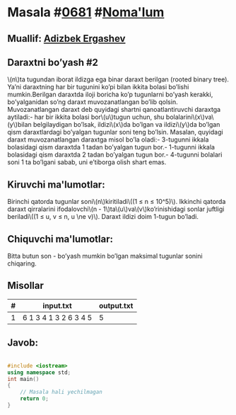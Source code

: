 
<h1>Masala #<a href="https://robocontest.uz/tasks/0681">0681</a> #<a href="https://robocontest.uz/tasks?category=1">Noma'lum</a></h1>
<h2> Muallif: <a href="https://robocontest.uz/profile/adizbek">Adizbek Ergashev</a></h2>
<h2>Daraxtni bo’yash #2</h2>
<p>\(n\)ta tugundan iborat ildizga ega binar daraxt berilgan (rooted binary tree). Ya’ni daraxtning har bir tugunini ko’pi bilan ikkita bolasi bo’lishi mumkin.Berilgan daraxtda iloji boricha ko’p tugunlarni bo’yash kerakki, bo’yalganidan so’ng daraxt muvozanatlangan bo’lib qolsin.
Muvozanatlangan daraxt deb quyidagi shartni qanoatlantiruvchi daraxtga aytiladi:- har bir ikkita bolasi bor\(u\)tugun uchun, shu bolalarini\(x\)va\(y\)bilan belgilaydigan bo’lsak, ildizi\(x\)da bo’lgan va ildizi\(y\)da bo’lgan qism daraxtlardagi bo’yalgan tugunlar soni teng bo’lsin.
Masalan, quyidagi daraxt muvozanatlangan daraxtga misol bo’la oladi:- 3-tugunni ikkala bolasidagi qism daraxtda 1 tadan bo’yalgan tugun bor.- 1-tugunni ikkala bolasidagi qism daraxtda 2 tadan bo’yalgan tugun bor.- 4-tugunni bolalari soni 1 ta bo’lgani sabab, uni e’tiborga olish shart emas.</p>
<h2>Kiruvchi ma'lumotlar:</h2>
<p>Birinchi qatorda tugunlar soni\(n\)kiritiladi\((1 ≤ n ≤ 10^5)\). Ikkinchi qatorda daraxt qirralarini ifodalovchi\(n - 1\)ta\(u\)va\(v\)ko’rinishidagi sonlar juftligi beriladi\((1 ≤ u, v ≤ n, u \ne v)\). Daraxt ildizi doim 1-tugun bo’ladi.</p>
<h2>Chiquvchi ma'lumotlar:</h2>
<p>Bitta butun son - bo’yash mumkin bo’lgan maksimal tugunlar sonini chiqaring.</p>
<h2>Misollar</h2>
<table>
    <thead>
        <tr>
            <th>#</th>
            <th>input.txt</th>
            <th>output.txt</th>
        </tr>
    </thead>
    <tbody>
            <tr>
                <td>1</td>
                <td>6
1 3
4 1
3 2
6 3
4 5</td>
                <td>5</td>
            </tr>
    </tbody>
    </table>
    
<h2>Javob:</h2>

######
```cpp
#include <iostream>
using namespace std;
int main()
{
    // Masala hali yechilmagan
    return 0;
}
```
